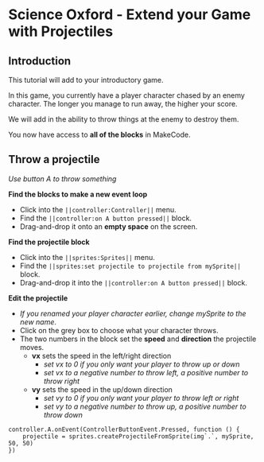 # Science Oxford - Extend your Game with Projectiles

## Introduction

This tutorial will add to your introductory game.

In this game, you currently have a player character chased by an enemy character.
The longer you manage to run away, the higher your score.

We will add in the ability to throw things at the enemy to destroy them.

You now have access to **all of the blocks** in MakeCode.

## Throw a projectile
*Use button A to throw something*

**Find the blocks to make a new event loop**
- Click into the ``||controller:Controller||`` menu.
- Find the ``||controller:on A button pressed||`` block.
- Drag-and-drop it onto an **empty space** on the screen.

**Find the projectile block**
- Click into the ``||sprites:Sprites||`` menu.
- Find the ``||sprites:set projectile to projectile from mySprite||`` block.
- Drag-and-drop it into the ``||controller:on A button pressed||`` block.

**Edit the projectile**
- *If you renamed your player character earlier, change mySprite to the new name*.
- Click on the grey box to choose what your character throws.
- The two numbers in the block set the **speed** and **direction** the projectile moves.
    - **vx** sets the speed in the left/right direction
        - *set vx to 0 if you only want your player to throw up or down*
        - *set vx to a negative number to throw left, a positive number to throw right*
    - **vy** sets the speed in the up/down direction
        - *set vy to 0 if you only want your player to throw left or right*
        - *set vy to a negative number to throw up, a positive number to throw down*

```blocks
controller.A.onEvent(ControllerButtonEvent.Pressed, function () {
    projectile = sprites.createProjectileFromSprite(img`.`, mySprite, 50, 50)
})
```